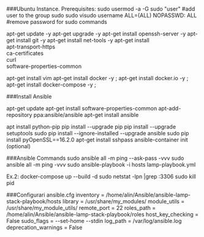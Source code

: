 ###Ubuntu Instance. Prerequisites:
sudo usermod -a -G sudo "user"    #add user to the group sudo
sudo visudo
username ALL=(ALL) NOPASSWD: ALL  #remove password for sudo commands


apt-get update -y
apt-get upgrade -y
apt-get install openssh-server -y
apt-get install git -y
apt-get install net-tools -y
apt-get install \
    apt-transport-https \
    ca-certificates \
    curl \
    software-properties-common

apt-get install vim
apt-get install docker -y ; apt-get install docker.io -y ; apt-get install docker-compose -y ;

###Install Ansible

apt-get update
apt-get install software-properties-common
apt-add-repository ppa:ansible/ansible
apt-get install ansible

apt install python-pip
pip install --upgrade pip
pip install --upgrade setuptools
sudo pip install --ignore-installed --upgrade ansible
sudo pip install pyOpenSSL==16.2.0
apt-get install sshpass
ansible-container init (optional)

###Ansible Commands
sudo ansible all -m ping --ask-pass -vvv
sudo ansible all -m ping   -vvv
sudo ansible-playbook -i hosts lamp-playbook.yml

Ex.2:
docker-compose up --build -d
sudo netstat -lpn |grep :3306
sudo kill pid

###Configurari ansible.cfg
inventory      = /home/alin/Ansible/ansible-lamp-stack-playbook/hosts
library        = /usr/share/my_modules/
module_utils   = /usr/share/my_module_utils/
remote_port    = 22
roles_path     = /home/alin/Ansible/ansible-lamp-stack-playbook/roles
host_key_checking = False
sudo_flags = --set-home --stdin
log_path = /var/log/ansible.log
deprecation_warnings = False
